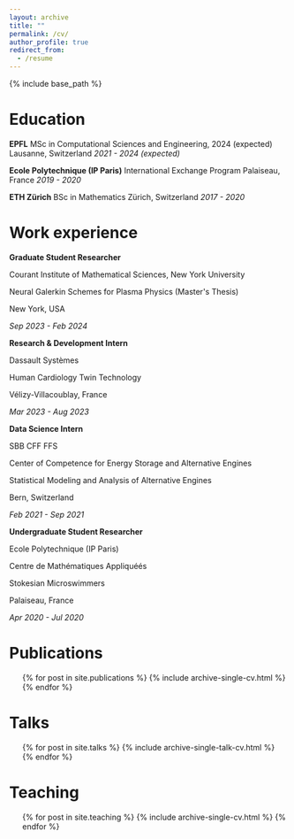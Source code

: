 ```yaml
---
layout: archive
title: ""
permalink: /cv/
author_profile: true
redirect_from:
  - /resume
---
```


{% include base_path %}

Education
======
**EPFL**
MSc in Computational Sciences and Engineering, 2024 (expected)
Lausanne, Switzerland
*2021 - 2024 (expected)*

**Ecole Polytechnique (IP Paris)**
International Exchange Program
Palaiseau, France
*2019 - 2020*

**ETH Zürich**
BSc in Mathematics
Zürich, Switzerland
*2017 - 2020*

Work experience
======

**Graduate Student Researcher**

Courant Institute of Mathematical Sciences, New York University

Neural Galerkin Schemes for Plasma Physics (Master's Thesis)

New York, USA

*Sep 2023 - Feb 2024*


**Research & Development Intern**

Dassault Systèmes

Human Cardiology Twin Technology

Vélizy-Villacoublay, France

*Mar 2023 - Aug 2023*


**Data Science Intern**

SBB CFF FFS

Center of Competence for Energy Storage and Alternative Engines

Statistical Modeling and Analysis of Alternative Engines

Bern, Switzerland

*Feb 2021 - Sep 2021*


**Undergraduate Student Researcher**

Ecole Polytechnique (IP Paris)

Centre de Mathématiques Appliquéés

Stokesian Microswimmers

Palaiseau, France

*Apr 2020 - Jul 2020*

    
Publications
======
  <ul>{% for post in site.publications %}
    {% include archive-single-cv.html %}
  {% endfor %}</ul>
  
Talks
======
  <ul>{% for post in site.talks %}
    {% include archive-single-talk-cv.html %}
  {% endfor %}</ul>
  
Teaching
======
  <ul>{% for post in site.teaching %}
    {% include archive-single-cv.html %}
  {% endfor %}</ul>
  
